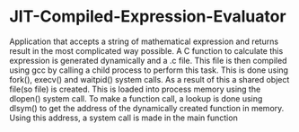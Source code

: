 # JIT-Compiled-Expression-Evaluator
Application that accepts a string of mathematical expression and returns result in the most complicated way possible. A C function to calculate this expression is generated dynamically and a .c file. This file is then compiled using gcc by calling a child process to perform this task. This is done using fork(), execv() and waitpid() system calls. As a result of this a shared object file(so file) is created. This is loaded into process memory using the dlopen() system call. To make a function call, a lookup is done using dlsym() to get the address of the dynamically created function in memory. Using this address, a system call is made in the main function
